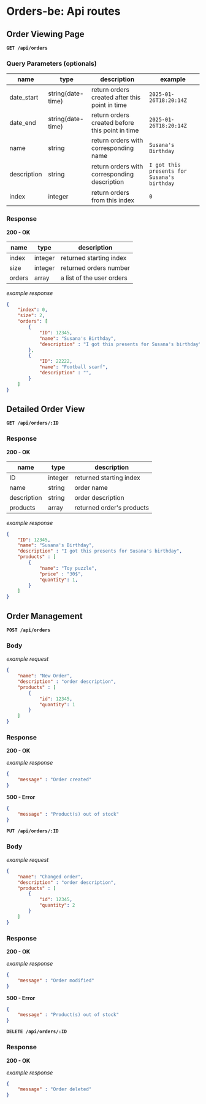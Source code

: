 # Orders-be: Api routes

## Order Viewing Page

**`GET /api/orders`**

### Query Parameters (optionals)
| name        | type              | description                                     | example                                     |
|-------------|-------------------|-------------------------------------------------|---------------------------------------------|
| date_start  | string(date-time) | return orders created after this point in time  | `2025-01-26T18:20:14Z`                      |
| date_end    | string(date-time) | return orders created before this point in time | `2025-01-26T18:20:14Z`                      |
| name        | string            | return orders with corresponding name           | `Susana's Birthday`                         |
| description | string            | return orders with corresponding description    | `I got this presents for Susana's birthday` |
| index       | integer           | return orders from this index                   | `0`                                         |

### Response

**200 - OK**

| name   | type    | description               |
|--------|---------|---------------------------|
| index  | integer | returned starting index   |
| size   | integer | returned orders number    | 
| orders | array   | a list of the user orders |

*example response*
```json
{
    "index": 0,
    "size": 2,
    "orders": [
        {
            "ID": 12345,
            "name": "Susana's Birthday",
            "description" : "I got this presents for Susana's birthday",
        },
        {
            "ID": 22222,
            "name": "Football scarf",
            "description" : "",
        }
    ]
}
```

## Detailed Order View

**`GET /api/orders/:ID`**

### Response

**200 - OK**

| name        | type    | description               |
|-------------|---------|---------------------------|
| ID          | integer | returned starting index   |
| name        | string  | order name                | 
| description | string  | order description         |
| products    | array   | returned order's products |

*example response*
```json
{
    "ID": 12345,
    "name": "Susana's Birthday",
    "description" : "I got this presents for Susana's birthday",
    "products" : [
        {
            "name": "Toy puzzle",
            "price" : "30$",
            "quantity": 1,
        }
    ]
}
```

## Order Management

**`POST /api/orders`**

### Body

*example request*
```json
{
    "name": "New Order",
    "description" : "order description",
    "products" : [
        {
            "id": 12345,
            "quantity": 1
        }
    ]
}
```

### Response

**200 - OK**

*example response*
```json
{
    "message" : "Order created"
}
```
**500 - Error**
```json
{
    "message" : "Product(s) out of stock"
}
```

**`PUT /api/orders/:ID`**

### Body

*example request*
```json
{
    "name": "Changed order",
    "description" : "order description",
    "products" : [
        {
            "id": 12345,
            "quantity": 2
        }
    ]
}
```

### Response

**200 - OK**

*example response*
```json
{
    "message" : "Order modified"
}
```
**500 - Error**
```json
{
    "message" : "Product(s) out of stock"
}
```

**`DELETE /api/orders/:ID`**

### Response

**200 - OK**

*example response*
```json
{
    "message" : "Order deleted"
}
```